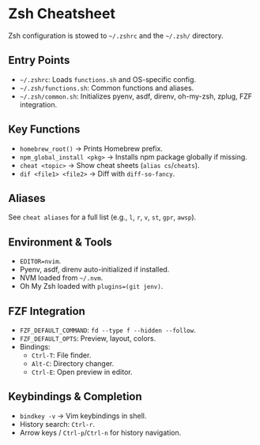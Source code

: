 # Zsh Cheatsheet

Zsh configuration is stowed to `~/.zshrc` and the `~/.zsh/` directory.

## Entry Points
- `~/.zshrc`: Loads `functions.sh` and OS-specific config.
- `~/.zsh/functions.sh`: Common functions and aliases.
- `~/.zsh/common.sh`: Initializes pyenv, asdf, direnv, oh-my-zsh, zplug, FZF integration.

## Key Functions
- `homebrew_root()` → Prints Homebrew prefix.
- `npm_global_install <pkg>` → Installs npm package globally if missing.
- `cheat <topic>` → Show cheat sheets (`alias cs`/`cheats`).
- `dif <file1> <file2>` → Diff with `diff-so-fancy`.

## Aliases
See `cheat aliases` for a full list (e.g., `l`, `r`, `v`, `st`, `gpr`, `awsp`).

## Environment & Tools
- `EDITOR=nvim`.
- Pyenv, asdf, direnv auto-initialized if installed.
- NVM loaded from `~/.nvm`.
- Oh My Zsh loaded with `plugins=(git jenv)`.

## FZF Integration
- `FZF_DEFAULT_COMMAND`: `fd --type f --hidden --follow`.
- `FZF_DEFAULT_OPTS`: Preview, layout, colors.
- Bindings:
  - `Ctrl-T`: File finder.
  - `Alt-C`: Directory changer.
  - `Ctrl-E`: Open preview in editor.

## Keybindings & Completion
- `bindkey -v` → Vim keybindings in shell.
- History search: `Ctrl-r`.
- Arrow keys / `Ctrl-p`/`Ctrl-n` for history navigation.